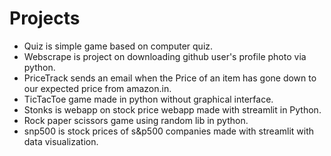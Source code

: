 # Projects
* Quiz is simple game based on computer quiz.
* Webscrape is project on downloading github user's profile photo via python.
* PriceTrack sends an email when the Price of an item has gone down to our expected price from amazon.in.
* TicTacToe game made in python without graphical interface.
* Stonks is webapp on stock price webapp made with streamlit in Python.
* Rock paper scissors game using random lib in python.
* snp500 is stock prices of s&p500 companies made with streamlit with data visualization.
